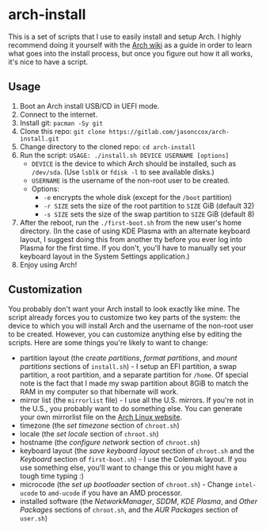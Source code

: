 # arch-install

This is a set of scripts that I use to easily install and setup Arch. I highly recommend doing it yourself with the [Arch wiki](https://wiki.archlinux.org/index.php/Installation_guide) as a guide in order to learn what goes into the install process, but once you figure out how it all works, it's nice to have a script.

## Usage

1. Boot an Arch install USB/CD in UEFI mode.
2. Connect to the internet.
3. Install git: `pacman -Sy git`
4. Clone this repo: `git clone https://gitlab.com/jasonccox/arch-install.git`
5. Change directory to the cloned repo: `cd arch-install`
6. Run the script: `USAGE: ./install.sh DEVICE USERNAME [options]`
    - `DEVICE` is the device to which Arch should be installed, such as `/dev/sda`. (Use `lsblk` or `fdisk -l` to see available disks.)
    - `USERNAME` is the username of the non-root user to be created.
    - Options:
        - `-e` encrypts the whole disk (except for the `/boot` partition)
        - `-r SIZE` sets the size of the root partition to `SIZE` GiB (default 32)
        - `-s SIZE` sets the size of the swap partition to `SIZE` GiB (default 8)
7. After the reboot, run the `./first-boot.sh` from the new user's home directory. (In the case of using KDE Plasma with an alternate keyboard layout, I suggest doing this from another tty before you ever log into Plasma for the first time. If you don't, you'll have to manually set your keyboard layout in the System Settings application.)
8. Enjoy using Arch!

## Customization

You probably don't want your Arch install to look exactly like mine. The script already forces you to customize two key parts of the system: the device to which you will install Arch and the username of the non-root user to be created. However, you can customize anything else by editing the scripts. Here are some things you're likely to want to change:

- partition layout (the *create partitions*, *format partitions*, and *mount partitions* sections of `install.sh`) - I setup an EFI partition, a swap partition, a root partition, and a separate partition for `/home`. Of special note is the fact that I made my swap partition about 8GiB to match the RAM in my computer so that hibernate will work. 
- mirror list (the `mirrorlist` file) - I use all the U.S. mirrors. If you're not in the U.S., you probably want to do something else. You can generate your own mirrorlist file on the [Arch Linux website](https://www.archlinux.org/mirrorlist/). 
- timezone (the *set timezone* section of `chroot.sh`)
- locale (the *set locale* section of `chroot.sh`)
- hostname (the *configure network* section of `chroot.sh`)
- keyboard layout (the *save keyboard layout* section of `chroot.sh` and the *Keyboard* section of `first-boot.sh`) - I use the Colemak layout. If you use something else, you'll want to change this or you might have a tough time typing :)
- microcode (the *set up bootloader* section of `chroot.sh`) - Change `intel-ucode` to `amd-ucode` if you have an AMD processor.
- installed software (the *NetworkManager*, *SDDM*, *KDE Plasma*, and *Other Packages* sections of `chroot.sh`, and the *AUR Packages* section of `user.sh`)
